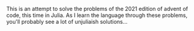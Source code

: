 This is an attempt to solve the problems of the 2021 edition of advent of code, this time in Julia. As I learn the language through these problems, you'll probably see a lot of unjuliaish solutions...

